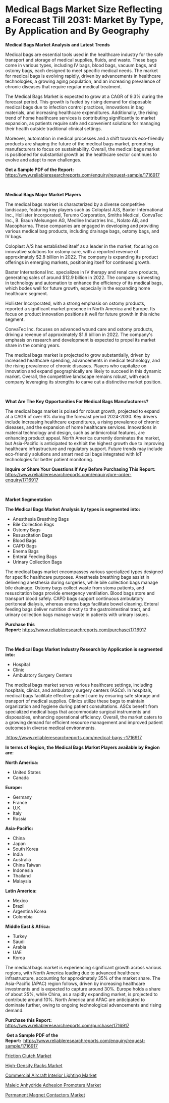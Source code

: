 <p><h1>Medical Bags Market Size Reflecting a Forecast Till 2031: Market By Type, By Application and By Geography</h1></p><p><strong>Medical Bags Market Analysis and Latest Trends</strong></p>
<p><p>Medical bags are essential tools used in the healthcare industry for the safe transport and storage of medical supplies, fluids, and waste. These bags come in various types, including IV bags, blood bags, vacuum bags, and ostomy bags, each designed to meet specific medical needs. The market for medical bags is evolving rapidly, driven by advancements in healthcare technologies, a growing aging population, and an increasing prevalence of chronic diseases that require regular medical treatment.</p><p>The Medical Bags Market is expected to grow at a CAGR of 9.3% during the forecast period. This growth is fueled by rising demand for disposable medical bags due to infection control practices, innovations in bag materials, and increasing healthcare expenditures. Additionally, the rising trend of home healthcare services is contributing significantly to market expansion, as patients require safe and convenient solutions for managing their health outside traditional clinical settings.</p><p>Moreover, automation in medical processes and a shift towards eco-friendly products are shaping the future of the medical bags market, prompting manufacturers to focus on sustainability. Overall, the medical bags market is positioned for substantial growth as the healthcare sector continues to evolve and adapt to new challenges.</p></p>
<p><strong>Get a Sample PDF of the Report:&nbsp;</strong> <a href="https://www.reliableresearchreports.com/enquiry/request-sample/1716917?utm_campaign=37&utm_medium=2&utm_source=Github&utm_content=ia&utm_term=13102024&utm_id=medical-bags">https://www.reliableresearchreports.com/enquiry/request-sample/1716917</a></p>
<p>&nbsp;</p>
<p><strong>Medical Bags Major Market Players</strong></p>
<p><p>The medical bags market is characterized by a diverse competitive landscape, featuring key players such as Coloplast A/S, Baxter International Inc., Hollister Incorporated, Terumo Corporation, Smiths Medical, ConvaTec Inc., B. Braun Melsungen AG, Medline Industries Inc., Nolato AB, and Macopharma. These companies are engaged in developing and providing various medical bag products, including drainage bags, ostomy bags, and IV bags.</p><p>Coloplast A/S has established itself as a leader in the market, focusing on innovative solutions for ostomy care, with a reported revenue of approximately $2.8 billion in 2022. The company is expanding its product offerings in emerging markets, positioning itself for continued growth.</p><p>Baxter International Inc. specializes in IV therapy and renal care products, generating sales of around $12.9 billion in 2022. The company is investing in technology and automation to enhance the efficiency of its medical bags, which bodes well for future growth, especially in the expanding home healthcare segment.</p><p>Hollister Incorporated, with a strong emphasis on ostomy products, reported a significant market presence in North America and Europe. Its focus on product innovation positions it well for future growth in this niche segment.</p><p>ConvaTec Inc. focuses on advanced wound care and ostomy products, driving a revenue of approximately $1.6 billion in 2022. The company's emphasis on research and development is expected to propel its market share in the coming years.</p><p>The medical bags market is projected to grow substantially, driven by increased healthcare spending, advancements in medical technology, and the rising prevalence of chronic diseases. Players who capitalize on innovation and expand geographically are likely to succeed in this dynamic market. Overall, the competitive landscape remains robust, with each company leveraging its strengths to carve out a distinctive market position.</p></p>
<p>&nbsp;</p>
<p><strong>What Are The Key Opportunities For Medical Bags Manufacturers?</strong></p>
<p><p>The medical bags market is poised for robust growth, projected to expand at a CAGR of over 6% during the forecast period 2024-2030. Key drivers include increasing healthcare expenditures, a rising prevalence of chronic diseases, and the expansion of home healthcare services. Innovations in material technology and design, such as antimicrobial features, are enhancing product appeal. North America currently dominates the market, but Asia-Pacific is anticipated to exhibit the highest growth due to improving healthcare infrastructure and regulatory support. Future trends may include eco-friendly solutions and smart medical bags integrated with IoT technologies for better patient monitoring.</p></p>
<p><strong>Inquire or Share Your Questions If Any Before Purchasing This Report:</strong> <a href="https://www.reliableresearchreports.com/enquiry/pre-order-enquiry/1716917?utm_campaign=37&utm_medium=2&utm_source=Github&utm_content=ia&utm_term=13102024&utm_id=medical-bags">https://www.reliableresearchreports.com/enquiry/pre-order-enquiry/1716917</a></p>
<p>&nbsp;</p>
<p><strong>Market Segmentation</strong></p>
<p><strong>The Medical Bags Market Analysis by types is segmented into:</strong></p>
<p><ul><li>Anesthesia Breathing Bags</li><li>Bile Collection Bags</li><li>Ostomy Bags</li><li>Resuscitation Bags</li><li>Blood Bags</li><li>CAPD Bags</li><li>Enema Bags</li><li>Enteral Feeding Bags</li><li>Urinary Collection Bags</li></ul></p>
<p><p>The medical bags market encompasses various specialized types designed for specific healthcare purposes. Anesthesia breathing bags assist in delivering anesthesia during surgeries, while bile collection bags manage bile drainage. Ostomy bags collect waste from stoma patients, and resuscitation bags provide emergency ventilation. Blood bags store and transport blood safely. CAPD bags support continuous ambulatory peritoneal dialysis, whereas enema bags facilitate bowel cleaning. Enteral feeding bags deliver nutrition directly to the gastrointestinal tract, and urinary collection bags manage waste in patients with urinary issues.</p></p>
<p><strong>Purchase this Report:&nbsp;</strong><a href="https://www.reliableresearchreports.com/purchase/1716917?utm_campaign=37&utm_medium=2&utm_source=Github&utm_content=ia&utm_term=13102024&utm_id=medical-bags">https://www.reliableresearchreports.com/purchase/1716917</a></p>
<p>&nbsp;</p>
<p><strong>The Medical Bags Market Industry Research by Application is segmented into:</strong></p>
<p><ul><li>Hospital</li><li>Clinic</li><li>Ambulatory Surgery Centers</li></ul></p>
<p><p>The medical bags market serves various healthcare settings, including hospitals, clinics, and ambulatory surgery centers (ASCs). In hospitals, medical bags facilitate effective patient care by ensuring safe storage and transport of medical supplies. Clinics utilize these bags to maintain organization and hygiene during patient consultations. ASCs benefit from specialized medical bags that accommodate surgical instruments and disposables, enhancing operational efficiency. Overall, the market caters to a growing demand for efficient resource management and improved patient outcomes in diverse medical environments.</p></p>
<p><a href="https://www.reliableresearchreports.com/medical-bags-r1716917?utm_campaign=37&utm_medium=2&utm_source=Github&utm_content=ia&utm_term=13102024&utm_id=medical-bags">&nbsp;https://www.reliableresearchreports.com/medical-bags-r1716917</a></p>
<p><strong>In terms of Region, the Medical Bags Market Players available by Region are:</strong></p>
<p>
    <p> <strong> North America: </strong>
        <ul>
            <li>United States</li>
            <li>Canada</li>
        </ul>
        </p> 
    <p> <strong> Europe: </strong>
        <ul>
            <li>Germany</li>
            <li>France</li>
            <li>U.K.</li>
            <li>Italy</li>
            <li>Russia</li>
        </ul>
        </p> 
    <p> <strong> Asia-Pacific: </strong>
        <ul>
            <li>China</li>
            <li>Japan</li>
            <li>South Korea</li>
            <li>India</li>
            <li>Australia</li>
            <li>China Taiwan</li>
            <li>Indonesia</li>
            <li>Thailand</li>
            <li>Malaysia</li>
        </ul>
        </p> 
    <p> <strong> Latin America: </strong>
        <ul>
            <li>Mexico</li>
            <li>Brazil</li>
            <li>Argentina Korea</li>
            <li>Colombia</li>
        </ul>
        </p> 
    <p> <strong> Middle East & Africa: </strong>
        <ul>
            <li>Turkey</li>
            <li>Saudi</li>
            <li>Arabia</li>
            <li>UAE</li>
            <li>Korea</li>
        </ul>
    </p>
    </p>
<p><p>The medical bags market is experiencing significant growth across various regions, with North America leading due to advanced healthcare infrastructure, accounting for approximately 35% of the market share. The Asia-Pacific (APAC) region follows, driven by increasing healthcare investments and is expected to capture around 30%. Europe holds a share of about 25%, while China, as a rapidly expanding market, is projected to contribute around 10%. North America and APAC are anticipated to dominate further, owing to ongoing technological advancements and rising demand.</p></p>
<p><strong>Purchase this Report: </strong><a href="https://www.reliableresearchreports.com/purchase/1716917?utm_campaign=37&utm_medium=2&utm_source=Github&utm_content=ia&utm_term=13102024&utm_id=medical-bags">https://www.reliableresearchreports.com/purchase/1716917</a></p>
<p>&nbsp;<strong>Get a Sample PDF of the Report:&nbsp;&nbsp;</strong><a href="https://www.reliableresearchreports.com/enquiry/request-sample/1716917?utm_campaign=37&utm_medium=2&utm_source=Github&utm_content=ia&utm_term=13102024&utm_id=medical-bags">https://www.reliableresearchreports.com/enquiry/request-sample/1716917</a></p>
<p><strong></strong></p>
<p><p><a href="https://issuu.com/reportprime-2/docs/friction-clutch-market-size-2030.pp_8a34ac4698f91f?utm_campaign=37&utm_medium=2&utm_source=Github&utm_content=ia&utm_term=13102024&utm_id=medical-bags">Friction Clutch Market</a></p><p><a href="https://github.com/AngelaWalsh696/Market-Research-Report-List-1/blob/main/high-density-racks-market.md?utm_campaign=37&utm_medium=2&utm_source=Github&utm_content=ia&utm_term=13102024&utm_id=medical-bags">High-Density Racks Market</a></p><p><a href="https://github.com/SanjidaKhan901/Market-Research-Report-List-1/blob/main/commercial-aircraft-interior-lighting-market.md?utm_campaign=37&utm_medium=2&utm_source=Github&utm_content=ia&utm_term=13102024&utm_id=medical-bags">Commercial Aircraft Interior Lighting Market</a></p><p><a href="https://www.linkedin.com/pulse/in-depth-maleic-anhydride-adhesion-promoters-market-review-1rpxe?utm_campaign=37&utm_medium=2&utm_source=Github&utm_content=ia&utm_term=13102024&utm_id=medical-bags">Maleic Anhydride Adhesion Promoters Market</a></p><p><a href="https://www.linkedin.com/pulse/permanent-magnet-contactors-market-report-product-type-08ppe?utm_campaign=37&utm_medium=2&utm_source=Github&utm_content=ia&utm_term=13102024&utm_id=medical-bags">Permanent Magnet Contactors Market</a></p></p>